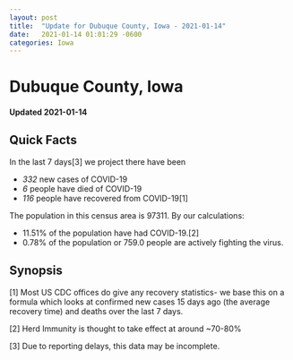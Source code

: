 ```yaml
---
layout: post
title:  "Update for Dubuque County, Iowa - 2021-01-14"
date:   2021-01-14 01:01:29 -0600
categories: Iowa
---
```


# Dubuque County, Iowa
#### Updated 2021-01-14

## Quick Facts

In the last 7 days[3] we project there have been
- *332* new cases of COVID-19
- *6* people have died of COVID-19
- *116* people have recovered from COVID-19[1]

The population in this census area is 97311. By our calculations:
- 11.51% of the population have had COVID-19.[2]
- 0.78% of the population or 759.0 people are actively fighting the virus.

## Synopsis




[1] Most US CDC offices do give any recovery statistics- we base this on a formula which looks at confirmed new cases
15 days ago (the average recovery time) and deaths over the last 7 days.

[2] Herd Immunity is thought to take effect at around ~70-80%

[3] Due to reporting delays, this data may be incomplete.
 
    